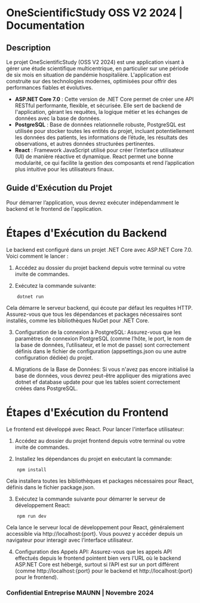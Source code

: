 # OneScientificStudy OSS V2 2024 | Documentation
## Description

Le projet OneScientificStudy (OSS V2 2024) est une application visant à gérer une étude scientifique multicentrique, en particulier sur une période de six mois en situation de pandémie hospitalière. L'application est construite sur des technologies modernes, optimisées pour offrir des performances fiables et évolutives.

- **ASP.NET Core 7.0** : Cette version de .NET Core permet de créer une API RESTful performante, flexible, et sécurisée. Elle sert de backend de l'application, gérant les requêtes, la logique métier et les échanges de données avec la base de données.
- **PostgreSQL** : Base de données relationnelle robuste, PostgreSQL est utilisée pour stocker toutes les entités du projet, incluant potentiellement les données des patients, les informations de l’étude, les résultats des observations, et autres données structurées pertinentes.
- **React** : Framework JavaScript utilisé pour créer l’interface utilisateur (UI) de manière réactive et dynamique. React permet une bonne modularité, ce qui facilite la gestion des composants et rend l’application plus intuitive pour les utilisateurs finaux.

##  Guide d'Exécution du Projet
Pour démarrer l’application, vous devrez exécuter indépendamment le backend et le frontend de l'application.

# Étapes d'Exécution du Backend
Le backend est configuré dans un projet .NET Core avec ASP.NET Core 7.0. Voici comment le lancer :

1. Accédez au dossier du projet backend depuis votre terminal ou votre invite de commandes.

2. Exécutez la commande suivante:
``` shell
    dotnet run
```
Cela démarre le serveur backend, qui écoute par défaut les requêtes HTTP. Assurez-vous que tous les dépendances et packages nécessaires sont installés, comme les bibliothèques NuGet pour .NET Core.

3. Configuration de la connexion à PostgreSQL:
Assurez-vous que les paramètres de connexion PostgreSQL (comme l’hôte, le port, le nom de la base de données, l’utilisateur, et le mot de passe) sont correctement
définis dans le fichier de configuration (appsettings.json ou une autre configuration dédiée) du projet.

4. Migrations de la Base de Données:
Si vous n'avez pas encore initialisé la base de données, vous devrez peut-être appliquer des migrations avec dotnet ef database update pour que les tables soient correctement créées dans PostgreSQL.


# Étapes d'Exécution du Frontend
Le frontend est développé avec React. Pour lancer l'interface utilisateur:

1. Accédez au dossier du projet frontend depuis votre terminal ou votre invite de commandes.

2. Installez les dépendances du projet en exécutant la commande:
``` shell
    npm install
```
Cela installera toutes les bibliothèques et packages nécessaires pour React, définis dans le fichier package.json.

3. Exécutez la commande suivante pour démarrer le serveur de développement React:
``` shell
    npm run dev
```
Cela lance le serveur local de développement pour React, généralement accessible via http://localhost:{port}. Vous pouvez y accéder depuis un navigateur pour interagir avec l’interface utilisateur.

4. Configuration des Appels API:
Assurez-vous que les appels API effectués depuis le frontend pointent bien vers l’URL où le backend ASP.NET Core est hébergé, surtout si l’API est sur un port différent (comme http://localhost:{port} pour le backend et http://localhost:{port} pour le frontend).

### Confidential Entreprise MAUNN | Novembre 2024
